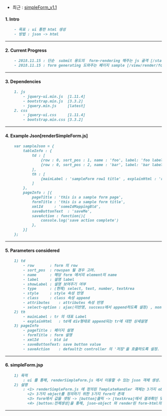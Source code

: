 - 최근 : [simpleForm_v1.1](https://codepen.io/do-hyung-kim/pen/rQmBZM)

#### 1. __Intro__

```markdown
	- 목표 : ui 통한 html 생성
	- 방법 : json -> html
```

- - -

#### 2. __Current Progress__

```markdown
	- 2018.11.15 : 단순  submit 용도의  form-rendering 해주는 js 골격 [/static/js/custom/render/form/renderSimpleForm.js]
	- 2018.11.15 : form generating 도와주는 페이지 sample [/view/render/form/simpleForm.jsp]
```

- - -

#### 3. __Dependencies__

```markdown
	1. js
		- jquery-ui.min.js	[1.11.4]
		- bootstrap.min.js 	[3.3.2]
		- jquery.min.js    	[latest]
	2. css
		- jquery-ui.css		[1.11.4]
		- bootstrap.min.css	[3.3.2]
```

- - -

#### 4. __Example Json[renderSimpleForm.js]__

```markdown
	var sampleJson = {
		tableInfo : {
			td : [
				{row : 0, sort_pos : 1, name : 'foo', label: 'foo label',showLabel : true, type: 'text',style:'min-						width:600px;'},
				{row : 0, sort_pos : 2, name : 'bar', label: 'bar label',showLabel : true, 									type:'textArea',style:'margin-right:2px;'},	
			],
			th : [
				{mainLabel : 'sampleForm row1 title' , explainHtml : 'row1 explained'},
			]
		},
		pageInfo : [{
			pageTitle : 'this is a sample form page',
			formTitle : 'this is a sample form title',
			xmlId     : 'someIdMappingBld',
			saveButtonText	: 'saveMe',
			saveAction : function(){
				console.log('save action complete')
			},
		}]
	};	
```

- - - 

#### 5. __Parameters considered__

```markdown
	1) td
		- row 		: form 의 row
		- sort_pos	: rowspan 될 경우 고려.
		- name		: 해당 form 에서의 element의 name
		- label		: 설명 label
		- showLabel	: 설명 보여주기 여부
		- type		: (현재) select, text, number, textArea
		- style		: style 속성 반영
		- class		: class 속성 append
		- attributes	: attributes 속성 반영
		- select-option : ajax(미반영, success에서 append하도록 설정) , non-ajax
	2) th
		- mainLabel	: tr 의 대표 Label
		- explainHtml	: td에 div형태로 append되는 tr에 대한 상세설명
	3) pageInfo
		- pageTitle	: 페이지 설명
		- formTitle	: form 설명
		- xmlId		: bld id
		- saveButtonText: save button value
		- saveAction	: default는 controller 의 '저장'을 호출하도록 설정.
```
---

#### 6. __simpleForm.jsp__

```markdown
	1) 목적
		: ui 를 통해, renderSimpleForm.js 에서 이용할 수 있는 json 객체 생성.
	2) 설명
		: <1> renderSimpleForm.js 에 정의된 TemplateHandler 객체는 3가지 object가 정의되어야한다 ; 'td' , 'th', 'pageInfo'
		  <2> 3가지 object를 정의하기 위한 3가지 form이 존재
		  <3> form에서 값을 셋팅 -> [button]클릭 -> [textArea]에서 결과확인 및 수정 [3개의 form에 대해서 작업]
		  <4> [button:전체생성]을 통해, json-object 와 render된 form-html의 string값 확인 및 출력물 화면으로 view
```

- - -
